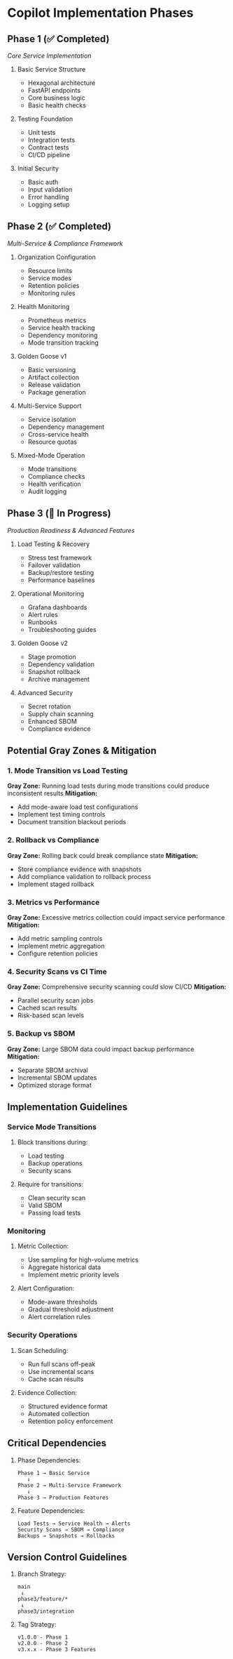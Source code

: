 # Copilot Implementation Phases

## Phase 1 (✅ Completed)
_Core Service Implementation_

1. Basic Service Structure
   - Hexagonal architecture
   - FastAPI endpoints
   - Core business logic
   - Basic health checks

2. Testing Foundation
   - Unit tests
   - Integration tests
   - Contract tests
   - CI/CD pipeline

3. Initial Security
   - Basic auth
   - Input validation
   - Error handling
   - Logging setup

## Phase 2 (✅ Completed)
_Multi-Service & Compliance Framework_

1. Organization Configuration
   - Resource limits
   - Service modes
   - Retention policies
   - Monitoring rules

2. Health Monitoring
   - Prometheus metrics
   - Service health tracking
   - Dependency monitoring
   - Mode transition tracking

3. Golden Goose v1
   - Basic versioning
   - Artifact collection
   - Release validation
   - Package generation

4. Multi-Service Support
   - Service isolation
   - Dependency management
   - Cross-service health
   - Resource quotas

5. Mixed-Mode Operation
   - Mode transitions
   - Compliance checks
   - Health verification
   - Audit logging

## Phase 3 (🚀 In Progress)
_Production Readiness & Advanced Features_

1. Load Testing & Recovery
   - Stress test framework
   - Failover validation
   - Backup/restore testing
   - Performance baselines

2. Operational Monitoring
   - Grafana dashboards
   - Alert rules
   - Runbooks
   - Troubleshooting guides

3. Golden Goose v2
   - Stage promotion
   - Dependency validation
   - Snapshot rollback
   - Archive management

4. Advanced Security
   - Secret rotation
   - Supply chain scanning
   - Enhanced SBOM
   - Compliance evidence

## Potential Gray Zones & Mitigation

### 1. Mode Transition vs Load Testing
**Gray Zone:** Running load tests during mode transitions could produce inconsistent results
**Mitigation:**
- Add mode-aware load test configurations
- Implement test timing controls
- Document transition blackout periods

### 2. Rollback vs Compliance
**Gray Zone:** Rolling back could break compliance state
**Mitigation:**
- Store compliance evidence with snapshots
- Add compliance validation to rollback process
- Implement staged rollback

### 3. Metrics vs Performance
**Gray Zone:** Excessive metrics collection could impact service performance
**Mitigation:**
- Add metric sampling controls
- Implement metric aggregation
- Configure retention policies

### 4. Security Scans vs CI Time
**Gray Zone:** Comprehensive security scanning could slow CI/CD
**Mitigation:**
- Parallel security scan jobs
- Cached scan results
- Risk-based scan levels

### 5. Backup vs SBOM
**Gray Zone:** Large SBOM data could impact backup performance
**Mitigation:**
- Separate SBOM archival
- Incremental SBOM updates
- Optimized storage format

## Implementation Guidelines

### Service Mode Transitions
1. Block transitions during:
   - Load testing
   - Backup operations
   - Security scans

2. Require for transitions:
   - Clean security scan
   - Valid SBOM
   - Passing load tests

### Monitoring
1. Metric Collection:
   - Use sampling for high-volume metrics
   - Aggregate historical data
   - Implement metric priority levels

2. Alert Configuration:
   - Mode-aware thresholds
   - Gradual threshold adjustment
   - Alert correlation rules

### Security Operations
1. Scan Scheduling:
   - Run full scans off-peak
   - Use incremental scans
   - Cache scan results

2. Evidence Collection:
   - Structured evidence format
   - Automated collection
   - Retention policy enforcement

## Critical Dependencies

1. Phase Dependencies:
   ```
   Phase 1 → Basic Service
      ↓
   Phase 2 → Multi-Service Framework
      ↓
   Phase 3 → Production Features
   ```

2. Feature Dependencies:
   ```
   Load Tests → Service Health → Alerts
   Security Scans → SBOM → Compliance
   Backups → Snapshots → Rollbacks
   ```

## Version Control Guidelines

1. Branch Strategy:
   ```
   main
    ↓
   phase3/feature/*
    ↓
   phase3/integration
   ```

2. Tag Strategy:
   ```
   v1.0.0 - Phase 1
   v2.0.0 - Phase 2
   v3.x.x - Phase 3 Features
   ```